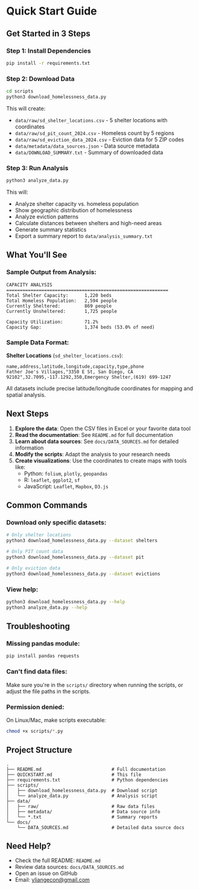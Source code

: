 # Quick Start Guide

## Get Started in 3 Steps

### Step 1: Install Dependencies

```bash
pip install -r requirements.txt
```

### Step 2: Download Data

```bash
cd scripts
python3 download_homelessness_data.py
```

This will create:
- `data/raw/sd_shelter_locations.csv` - 5 shelter locations with coordinates
- `data/raw/sd_pit_count_2024.csv` - Homeless count by 5 regions
- `data/raw/sd_eviction_data_2024.csv` - Eviction data for 5 ZIP codes
- `data/metadata/data_sources.json` - Data source metadata
- `data/DOWNLOAD_SUMMARY.txt` - Summary of downloaded data

### Step 3: Run Analysis

```bash
python3 analyze_data.py
```

This will:
- Analyze shelter capacity vs. homeless population
- Show geographic distribution of homelessness
- Analyze eviction patterns
- Calculate distances between shelters and high-need areas
- Generate summary statistics
- Export a summary report to `data/analysis_summary.txt`

## What You'll See

### Sample Output from Analysis:

```
CAPACITY ANALYSIS
============================================================
Total Shelter Capacity:      1,220 beds
Total Homeless Population:   2,594 people
Currently Sheltered:         869 people
Currently Unsheltered:       1,725 people

Capacity Utilization:        71.2%
Capacity Gap:                1,374 beds (53.0% of need)
```

### Sample Data Format:

**Shelter Locations** (`sd_shelter_locations.csv`):
```csv
name,address,latitude,longitude,capacity,type,phone
Father Joe's Villages,"3350 E St, San Diego, CA 92102",32.7095,-117.1292,350,Emergency Shelter,(619) 699-1247
```

All datasets include precise latitude/longitude coordinates for mapping and spatial analysis.

## Next Steps

1. **Explore the data**: Open the CSV files in Excel or your favorite data tool
2. **Read the documentation**: See `README.md` for full documentation
3. **Learn about data sources**: See `docs/DATA_SOURCES.md` for detailed information
4. **Modify the scripts**: Adapt the analysis to your research needs
5. **Create visualizations**: Use the coordinates to create maps with tools like:
   - Python: `folium`, `plotly`, `geopandas`
   - R: `leaflet`, `ggplot2`, `sf`
   - JavaScript: `Leaflet`, `Mapbox`, `D3.js`

## Common Commands

### Download only specific datasets:

```bash
# Only shelter locations
python3 download_homelessness_data.py --dataset shelters

# Only PIT count data
python3 download_homelessness_data.py --dataset pit

# Only eviction data
python3 download_homelessness_data.py --dataset evictions
```

### View help:

```bash
python3 download_homelessness_data.py --help
python3 analyze_data.py --help
```

## Troubleshooting

### Missing pandas module:

```bash
pip install pandas requests
```

### Can't find data files:

Make sure you're in the `scripts/` directory when running the scripts, or adjust the file paths in the scripts.

### Permission denied:

On Linux/Mac, make scripts executable:
```bash
chmod +x scripts/*.py
```

## Project Structure

```
.
├── README.md                          # Full documentation
├── QUICKSTART.md                      # This file
├── requirements.txt                   # Python dependencies
├── scripts/
│   ├── download_homelessness_data.py  # Download script
│   └── analyze_data.py                # Analysis script
├── data/
│   ├── raw/                           # Raw data files
│   ├── metadata/                      # Data source info
│   └── *.txt                          # Summary reports
└── docs/
    └── DATA_SOURCES.md                # Detailed data source docs
```

## Need Help?

- Check the full README: `README.md`
- Review data sources: `docs/DATA_SOURCES.md`
- Open an issue on GitHub
- Email: yliangecon@gmail.com
